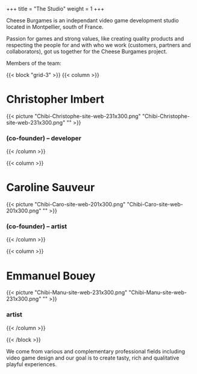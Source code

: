 +++
title = "The Studio"
weight = 1
+++

Cheese Burgames is an independant video game development studio located in Montpellier, south of France.

Passion for games and strong values, like creating quality products and respecting the people for and with who we work (customers, partners and collaborators), got us together for the Cheese Burgames project.

Members of the team:

{{< block "grid-3" >}}
{{< column >}}
# Christopher Imbert

{{< picture "Chibi-Christophe-site-web-231x300.png" "Chibi-Christophe-site-web-231x300.png" "" >}}

### (co-founder) – developer
{{< /column >}}

{{< column >}}
# Caroline Sauveur

{{< picture "Chibi-Caro-site-web-201x300.png" "Chibi-Caro-site-web-201x300.png" "" >}}

### (co-founder) – artist
{{< /column >}}

{{< column >}}
# Emmanuel Bouey

{{< picture "Chibi-Manu-site-web-231x300.png" "Chibi-Manu-site-web-231x300.png" "" >}}

### artist
{{< /column >}}

{{< /block >}}

We come from various and complementary professional fields including video game design and our goal is to create tasty, rich and qualitative playful experiences.